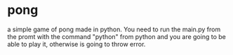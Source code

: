 # pong
a simple game of pong made in python. 
You need to run the main.py from the promt with the command "python" from python and you are going to be able to play it, otherwise is going to throw error. 
